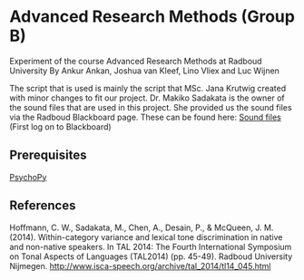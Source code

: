 # Advanced Research Methods (Group B)
Experiment of the course Advanced Research Methods at Radboud University By Ankur Ankan, Joshua van Kleef, Lino Vliex and Luc Wijnen

The script that is used is mainly the script that MSc. Jana Krutwig created with minor changes to fit our project. Dr. Makiko Sadakata is the owner of the sound files that are used in this project. She provided us the sound files via the Radboud Blackboard page.
These can be found here: 
[Sound files](https://blackboard.ru.nl/bbcswebdav/pid-2559153-dt-content-rid-7304011_4/xid-7304011_4) (First log on to Blackboard)

## Prerequisites

[PsychoPy](http://psychopy.org/installation.html)

## References
Hoffmann, C. W., Sadakata, M., Chen, A., Desain, P., & McQueen, J. M. (2014). Within-category variance and lexical tone discrimination in native and non-native speakers. In TAL 2014: The Fourth International Symposium on Tonal Aspects of Languages (TAL2014) (pp. 45-49). Radboud University Nijmegen. http://www.isca-speech.org/archive/tal_2014/tl14_045.html

